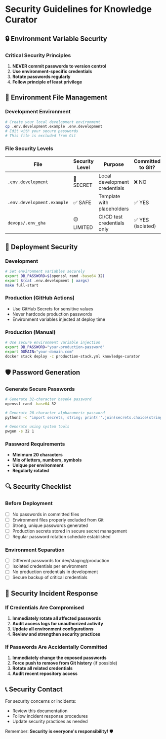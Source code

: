 # Security Guidelines for Knowledge Curator

## 🔒 Environment Variable Security

### Critical Security Principles

1. **NEVER commit passwords to version control**
2. **Use environment-specific credentials**
3. **Rotate passwords regularly**
4. **Follow principle of least privilege**

## 📁 Environment File Management

### Development Environment
```bash
# Create your local development environment
cp .env.development.example .env.development
# Edit with your secure passwords
# This file is excluded from Git
```

### File Security Levels

| File | Security Level | Purpose | Committed to Git? |
|------|---------------|---------|------------------|
| `.env.development` | 🔴 SECRET | Local development credentials | ❌ NO |
| `.env.development.example` | ✅ SAFE | Template with placeholders | ✅ YES |
| `devops/.env_gha` | 🟡 LIMITED | CI/CD test credentials only | ✅ YES (isolated) |

## 🚀 Deployment Security

### Development
```bash
# Set environment variables securely
export DB_PASSWORD=$(openssl rand -base64 32)
export $(cat .env.development | xargs)
make full-start
```

### Production (GitHub Actions)
- Use GitHub Secrets for sensitive values
- Never hardcode production passwords
- Environment variables injected at deploy time

### Production (Manual)
```bash
# Use secure environment variable injection
export DB_PASSWORD="your-production-password"
export DOMAIN="your-domain.com"
docker stack deploy -c production-stack.yml knowledge-curator
```

## 🛡️ Password Generation

### Generate Secure Passwords
```bash
# Generate 32-character base64 password
openssl rand -base64 32

# Generate 20-character alphanumeric password  
python3 -c "import secrets, string; print(''.join(secrets.choice(string.ascii_letters + string.digits) for _ in range(20)))"

# Generate using system tools
pwgen -s 32 1
```

### Password Requirements
- **Minimum 20 characters**
- **Mix of letters, numbers, symbols**
- **Unique per environment**
- **Regularly rotated**

## 🔍 Security Checklist

### Before Deployment
- [ ] No passwords in committed files
- [ ] Environment files properly excluded from Git
- [ ] Strong, unique passwords generated
- [ ] Production secrets stored in secure secret management
- [ ] Regular password rotation schedule established

### Environment Separation
- [ ] Different passwords for dev/staging/production
- [ ] Isolated credentials per environment
- [ ] No production credentials in development
- [ ] Secure backup of critical credentials

## 🚨 Security Incident Response

### If Credentials Are Compromised
1. **Immediately rotate all affected passwords**
2. **Audit access logs for unauthorized activity**
3. **Update all environment configurations**
4. **Review and strengthen security practices**

### If Passwords Are Accidentally Committed
1. **Immediately change the exposed passwords**
2. **Force push to remove from Git history** (if possible)
3. **Rotate all related credentials**
4. **Audit recent repository access**

## 📞 Security Contact

For security concerns or incidents:
- Review this documentation
- Follow incident response procedures
- Update security practices as needed

Remember: **Security is everyone's responsibility!** 🛡️ 